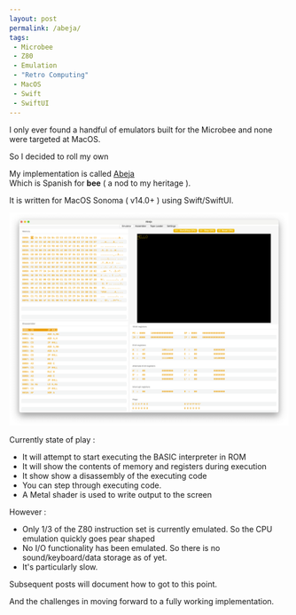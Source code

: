 ```yaml
---
layout: post
permalink: /abeja/
tags:
 - Microbee
 - Z80
 - Emulation
 - "Retro Computing"
 - MacOS
 - Swift
 - SwiftUI
---
```


I only ever found a handful of emulators built for the Microbee and none were targeted at MacOS.

So I decided to roll my own

My implementation is called [Abeja](https://github.com/fatherdougalmaguire/Abeja "Abeja GitHub repository")  
Which is Spanish for **bee** ( a nod to my heritage ).

It is written for MacOS Sonoma ( v14.0+ ) using Swift/SwiftUI.

![Abeja](/assets/images/abeja-0.195.png)

Currently state of play : 

- It will attempt to start executing the BASIC interpreter in ROM
- It will show the contents of memory and registers during execution
- It show show a disassembly of the executing code
- You can step through executing code.
- A Metal shader is used to write output to the screen

However : 

- Only 1/3 of the Z80 instruction set is currently emulated.  So the CPU emulation quickly goes pear shaped
- No I/O functionality has been emulated. So there is no sound/keyboard/data storage as of yet.
- It's particularly slow.

Subsequent posts will document how to got to this point.

And the challenges in moving forward to a fully working implementation.





 